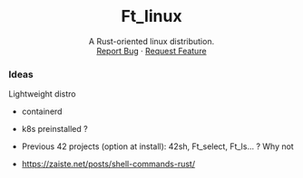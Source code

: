 <br />
<p align="center">
  <h1 align="center">Ft_linux</h1>
  <p align="center">
    A Rust-oriented linux distribution. 
    <br />
    <a href="https://github.com/Ant0wan/Ft_linux/issues">Report Bug</a>
    ·
    <a href="https://github.com/Ant0wan/Ft_linux/issues">Request Feature</a>
  </p>
</p>


### Ideas

Lightweight distro

- containerd

- k8s preinstalled ?


- Previous 42 projects (option at install): 42sh, Ft_select, Ft_ls... ? Why not



- https://zaiste.net/posts/shell-commands-rust/
